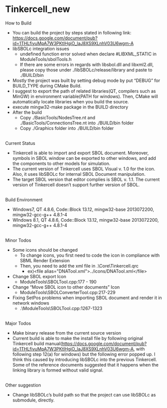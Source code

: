 # Tinkercell_new

<div>How to Build</div>
<ul>
<li>You can build the project by steps stated in following link: <a href="https://docs.google.com/document/pub?id=1THLfivuMpA7W3PKtlHgiO_laJ8XS9XLnhV03U6wgm-A">https://docs.google.com/document/pub?id=1THLfivuMpA7W3PKtlHgiO_laJ8XS9XLnhV03U6wgm-A</a></li>
<li>libSBOLc integration issues
<ul>
<li>undefined function error solved when declare #LIBXML_STATIC in ModuleTools/sbolTools.h</li>
<li>If there are some errors in regards with libsbol.dll and libxml2.dll, please copy those under ./libSBOLc/release/library and paste to ./BUILD/bin</li>
</ul>
</li>
<li>Mostly the project was built by setting debug mode by put “DEBUG” for BUILD_TYPE during CMake Build.</li>
<li>I suggest to export the path of related libraries(QT, compilers such as MinGW) in environment variable(PATH for windows). Then, CMake will automatically locate libraries when you build the source.</li>
<li>execute mingw32-make package in the BUILD directory</li>
<li>After the build
<ul>
<li>Copy ./BasicTools/NodesTree.nt and ./BasicTools/ConnectionsTree.nt into ./BUILD/bin folder</li>
<li>Copy ./Graphics folder into ./BUILD/bin folder</li>
</ul>
</li>
</ul>
<div><br/></div>
<div>Current Status</div>
<ul>
<li>Tinkercell is able to import and export SBOL document. Moreover, symbols in SBOL window can be exported to other windows, and add the components to other models for simulation.</li>
<li>The current version of Tinkercell uses SBOL Visual v. 1.0 for the icon. Also, it uses libSBOLc for internal SBOL Document manipulation.</li>
<li>The target SBOL version that editor complies is SBOL v. 1.1. The current version of Tinkercell doesn’t support further version of SBOL.</li>
</ul>
<div><br/></div>
<div>Build Environment</div>
<ul>
<li>Windows7, QT 4.8.6, Code::Block 13.12, mingw32-base 2013072200, mingw32-gcc-g++ 4.8.1-4</li>
<li>WIndows 8.1, QT 4.8.6, Code::Block 13.12, mingw32-base 2013072200, mingw32-gcc-g++ 4.8.1-4</li>
</ul>
<div><br/></div>
<div>Minor Todos</div>
<ul>
<li>Some icons should be changed
<ul>
<li>To change icons, you first need to code the icon in compliance with SBML Render Extension</li>
<li>Then, you need to add the xml file in .\Core\Tinkercell.qrc
<ul>
<li>ex)&lt;file alias="DNATool.xml"&gt;../icons/DNATool.xml&lt;/file&gt;</li>
</ul>
</li>
</ul>
</li>
<li>Change SBOL export Icon
<ul>
<li>ModuleTools\SBOLTool.cpp:177 - 190</li>
</ul>
</li>
<li>Change “Move SBOL icon to other documents” Icon
<ul>
<li>ModuleTools\SBOLConverterTool.cpp:217-229</li>
</ul>
</li>
<li>Fixing SetPos problems when importing SBOL document and render it in network windows
<ul>
<li>.\ModuleTools\SBOLTool.cpp:1267-1323</li>
</ul>
</li>
</ul>
<div><br/></div>
<div>Major Todos</div>
<ul>
<li>Make binary release from the current source version</li>
<li>Current build is able to make the install file by following original Tinkercell build manual(<a href="https://docs.google.com/document/pub?id=1THLfivuMpA7W3PKtlHgiO_laJ8XS9XLnhV03U6wgm-A">https://docs.google.com/document/pub?id=1THLfivuMpA7W3PKtlHgiO_laJ8XS9XLnhV03U6wgm-A</a>, with following step 12(a) for windows) but the following error popped up. I think this caused by introducing libSBOLc into the previous Tinkercell. Some of the reference documents suggested that it happens when the linking library is formed without valid signal.</li>
</ul>
<div><br/></div>
<div>Other suggestion</div>
<ul>
<li>Change libSBOLc’s build path so that the project can use libSBOLc as submodule, directly.</li>
</ul>

